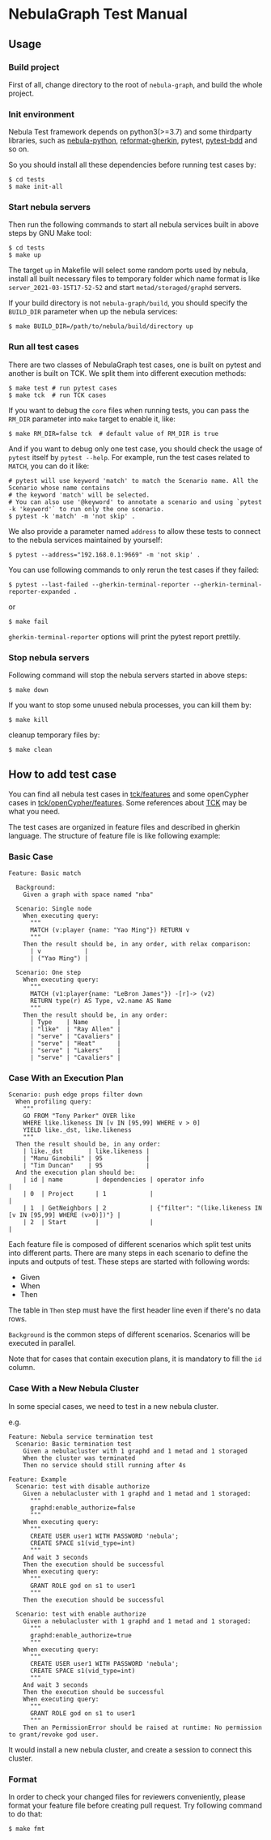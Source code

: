 # NebulaGraph Test Manual

## Usage

### Build project

First of all, change directory to the root of `nebula-graph`, and build the whole project.

### Init environment

Nebula Test framework depends on python3(>=3.7) and some thirdparty libraries, such as [nebula-python](https://github.com/vesoft-inc/nebula-python), [reformat-gherkin](https://github.com/OneContainer/reformat-gherkin), pytest, [pytest-bdd](https://pytest-bdd.readthedocs.io/en/latest/) and so on.

So you should install all these dependencies before running test cases by:

```shell
$ cd tests
$ make init-all
```

### Start nebula servers

Then run the following commands to start all nebula services built in above steps by GNU Make tool:

```shell
$ cd tests
$ make up
```

The target `up` in Makefile will select some random ports used by nebula, install all built necessary files to temporary folder which name format is like `server_2021-03-15T17-52-52` and start `metad/storaged/graphd` servers.

If your build directory is not `nebula-graph/build`, you should specify the `BUILD_DIR` parameter when up the nebula services:

```shell
$ make BUILD_DIR=/path/to/nebula/build/directory up
```

### Run all test cases

There are two classes of NebulaGraph test cases, one is built on pytest and another is built on TCK. We split them into different execution methods:

```shell
$ make test # run pytest cases
$ make tck  # run TCK cases
```

If you want to debug the `core` files when running tests, you can pass the `RM_DIR` parameter into `make` target to enable it, like:

```shell
$ make RM_DIR=false tck  # default value of RM_DIR is true
```

And if you want to debug only one test case, you should check the usage of `pytest` itself by `pytest --help`. For example, run the test cases related to `MATCH`, you can do it like:

```shell
# pytest will use keyword 'match' to match the Scenario name. All the Scenario whose name contains
# the keyword 'match' will be selected. 
# You can also use '@keyword' to annotate a scenario and using `pytest -k 'keyword'` to run only the one scenario.
$ pytest -k 'match' -m 'not skip' .
```

We also provide a parameter named `address` to allow these tests to connect to the nebula services maintained by yourself:

```shell
$ pytest --address="192.168.0.1:9669" -m 'not skip' .
```

You can use following commands to only rerun the test cases if they failed:

```shell
$ pytest --last-failed --gherkin-terminal-reporter --gherkin-terminal-reporter-expanded .
```

or

```shell
$ make fail
```

`gherkin-terminal-reporter` options will print the pytest report prettily.


### Stop nebula servers

Following command will stop the nebula servers started in above steps:

```shell
$ make down
```

If you want to stop some unused nebula processes, you can kill them by:

```shell
$ make kill
```

cleanup temporary files by:

```shell
$ make clean
```

## How to add test case

You can find all nebula test cases in [tck/features](tck/features) and some openCypher cases in [tck/openCypher/features](tck/openCypher/features). Some references about [TCK](https://github.com/opencypher/openCypher/tree/master/tck) may be what you need.

The test cases are organized in feature files and described in gherkin language. The structure of feature file is like following example:

### Basic Case

```gherkin
Feature: Basic match

  Background:
    Given a graph with space named "nba"

  Scenario: Single node
    When executing query:
      """
      MATCH (v:player {name: "Yao Ming"}) RETURN v
      """
    Then the result should be, in any order, with relax comparison:
      | v            |
      | ("Yao Ming") |

  Scenario: One step
    When executing query:
      """
      MATCH (v1:player{name: "LeBron James"}) -[r]-> (v2)
      RETURN type(r) AS Type, v2.name AS Name
      """
    Then the result should be, in any order:
      | Type    | Name        |
      | "like"  | "Ray Allen" |
      | "serve" | "Cavaliers" |
      | "serve" | "Heat"      |
      | "serve" | "Lakers"    |
      | "serve" | "Cavaliers" |
```

### Case With an Execution Plan

```gherkin
Scenario: push edge props filter down
  When profiling query:
    """
    GO FROM "Tony Parker" OVER like
    WHERE like.likeness IN [v IN [95,99] WHERE v > 0]
    YIELD like._dst, like.likeness
    """
  Then the result should be, in any order:
    | like._dst       | like.likeness |
    | "Manu Ginobili" | 95            |
    | "Tim Duncan"    | 95            |
  And the execution plan should be:
    | id | name         | dependencies | operator info                                               |
    | 0  | Project      | 1            |                                                             |
    | 1  | GetNeighbors | 2            | {"filter": "(like.likeness IN [v IN [95,99] WHERE (v>0)])"} |
    | 2  | Start        |              |                                                             |
```

Each feature file is composed of different scenarios which split test units into different parts. There are many steps in each scenario to define the inputs and outputs of test. These steps are started with following words:

- Given
- When
- Then

The table in `Then` step must have the first header line even if there's no data rows.

`Background` is the common steps of different scenarios. Scenarios will be executed in parallel.

Note that for cases that contain execution plans, it is mandatory to fill the `id` column.

### Case With a New Nebula Cluster

In some special cases, we need to test in a new nebula cluster.

e.g.

```gherkin
Feature: Nebula service termination test
  Scenario: Basic termination test
    Given a nebulacluster with 1 graphd and 1 metad and 1 storaged
    When the cluster was terminated
    Then no service should still running after 4s
```

```gherkin
Feature: Example
  Scenario: test with disable authorize
    Given a nebulacluster with 1 graphd and 1 metad and 1 storaged:
      """
      graphd:enable_authorize=false
      """
    When executing query:
      """
      CREATE USER user1 WITH PASSWORD 'nebula';
      CREATE SPACE s1(vid_type=int)
      """
    And wait 3 seconds
    Then the execution should be successful
    When executing query:
      """
      GRANT ROLE god on s1 to user1
      """
    Then the execution should be successful

  Scenario: test with enable authorize
    Given a nebulacluster with 1 graphd and 1 metad and 1 storaged:
      """
      graphd:enable_authorize=true
      """
    When executing query:
      """
      CREATE USER user1 WITH PASSWORD 'nebula';
      CREATE SPACE s1(vid_type=int)
      """
    And wait 3 seconds
    Then the execution should be successful
    When executing query:
      """
      GRANT ROLE god on s1 to user1
      """
    Then an PermissionError should be raised at runtime: No permission to grant/revoke god user.
```

It would install a new nebula cluster, and create a session to connect this cluster.

### Format

In order to check your changed files for reviewers conveniently, please format your feature file before creating pull request. Try following command to do that:

```shell
$ make fmt
```
